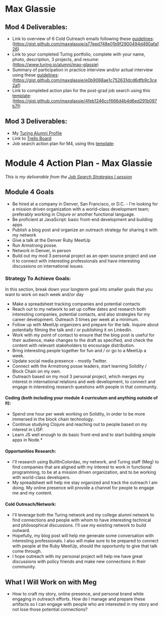 # Max Glassie

## Mod 4 Deliverables:
* Link to overview of 6 Cold Outreach emails following these [guidelines](https://github.com/turingschool/career-development-curriculum/blob/master/module_four/cold_outreach_deliverable_guidelines.md): (https://gist.github.com/maxglassie/a77eed748e01b9f2900494d490afa126)
* Link to your completed Turing portfolio, complete with your name, photo, description, 3 projects, and resume: (https://www.turing.io/alumni/max-glassie)
* Summary of participation in practice interview and/or actual interview using these [guidelines](https://github.com/turingschool/career-development-curriculum/blob/master/module_four/interview_practice_reflection_guidelines.md): (https://gist.github.com/maxglassie/e0b9068ae1c752631dcd6dfb9c3ce2af)
* Link to completed action plan for the post-grad job search using this [template](https://github.com/turingschool/career-development-curriculum/blob/master/module_four/post_grad_plan.md): (https://gist.github.com/maxglassie/4feb1246ccf666d4b4d6ed291b097b7f)

## Mod 3 Deliverables:
* My [Turing Alumni Profile](https://www.turing.io/alumni/max-glassie)
* Link to [Trello Board](https://trello.com/b/js4RP3J8/professional-development)
* Job search action plan for M4, using this [template](https://github.com/turingschool/career-development-curriculum/blob/master/module_three/mod_4_action_plan_template.md):

# Module 4 Action Plan - Max Glassie
*This is my deliverable from the [Job Search Strategies I session](https://github.com/turingschool/career-development-curriculum/blob/master/module_three/job_search_strategies_i.md)*

## Module 4 Goals
* Be hired at a company in Denver, San Francisco, or D.C. - I'm looking for a mission driven organization with a world-class development team; preferably working in Clojure or another functional language.
* Be proficient at JavaScript: basic front-end development and building apps
* Publish a blog post and organize an outreach strategy for sharing it with my network
* Give a talk at the Denver Ruby MeetUp
* Run Armstrong posse.
* Network in Denver, in person
* Build out my mod 3 personal project as an open source project and use it to connect with interesting professionals and have interesting discussions on international issues.

### Strategy To Achieve Goals:
In this section, break down your longterm goal into smaller goals that you want to work on each week and/or day
* Make a spreadsheet tracking companies and potential contacts
* Reach out to my network to set up coffee dates and research both interesting companies, potential contacts, and also strategies for my career development. Outreach 3 times per week at a minimum.
* Follow up with MeetUp organizers and prepare for the talk. Inquire about potentially filming the talk and / or publishing it on LinkedIn.
* Work with my point of contact to ensure that the blog post is useful for their audience, make changes to the draft as specified, and check the content with relevant stakeholders to encourage distribution.
* Bring interesting people together for fun and / or go to a MeetUp a week.
* Update social media presence - mostly Twitter.
* Connect with the Armstrong posse leaders, start learning Solidity / Block Chain on my own.
* Outreach based on my mod 3 personal project, which merges my interest in international relations and web development, to connect and engage in interesting research questions with people in that community.

#### Coding (both including your module 4 curriculum and anything outside of it):
* Spend one hour per week working on Solidity, in order to be more immersed in the block chain technology.
* Continue studying Clojure and reaching out to people based on my interest in LISP.
* Learn JS well enough to do basic front-end and to start building simple apps in Node.*

#### Opportunities Research:
* I'll research using BuiltInColordao, my network, and Turing staff (Meg) to find companies that are aligned with my interest to work in functional programming, to be at a mission driven organization, and to be working with world-class developers.
* My spreadsheet will help  me stay organized and track the outreach I am doing. My online presence will provide a channel for people to engage me and my content.

#### Cold Outreach/Network:
* I'll leverage both the Turing network and my college alumni network to find connections and people with whom to have interesting technical and philosophical discussions. I'll use my existing network to build outward.
* Hopefully, my blog post will help me generate some conversation with interesting professionals. I also will make sure to be prepared to connect with people at the Ruby MeetUp, should the opportunity to give that talk come through.
* I hope outreach with my personal project will help me have great discussions with policy friends and make new connections in their community.  

## What I Will Work on with Meg
* How to craft my story, online presence, and personal brand while engaging in outreach efforts. How do I manage and prepare these artifacts so I can engage with people who are interested in my story and not lose those potential connections?
